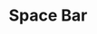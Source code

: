 ---
slug: "/projects/space-bar"
title: "Space Bar"
tech: "HTML, CSS, JS, React, Styled Components, Ruby, Rails"
hero: ./hero.png
tagline: "An interactive map that lets users explore space and learn about planets and constellations."
---